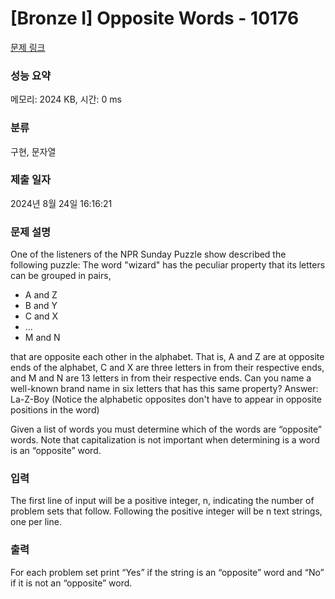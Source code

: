 # [Bronze I] Opposite Words - 10176 

[문제 링크](https://www.acmicpc.net/problem/10176) 

### 성능 요약

메모리: 2024 KB, 시간: 0 ms

### 분류

구현, 문자열

### 제출 일자

2024년 8월 24일 16:16:21

### 문제 설명

<p>One of the listeners of the NPR Sunday Puzzle show described the following puzzle: The word "wizard" has the peculiar property that its letters can be grouped in pairs,</p>

<ul>
	<li>A and Z</li>
	<li>B and Y</li>
	<li>C and X</li>
	<li>…</li>
	<li>M and N</li>
</ul>

<p>that are opposite each other in the alphabet. That is, A and Z are at opposite ends of the alphabet, C and X are three letters in from their respective ends, and M and N are 13 letters in from their respective ends. Can you name a well-known brand name in six letters that has this same property? Answer: La-Z-Boy (Notice the alphabetic opposites don't have to appear in opposite positions in the word)</p>

<p>Given a list of words you must determine which of the words are “opposite” words. Note that capitalization is not important when determining is a word is an “opposite” word.</p>

### 입력 

 <p>The first line of input will be a positive integer, n, indicating the number of problem sets that follow. Following the positive integer will be n text strings, one per line.</p>

### 출력 

 <p>For each problem set print “Yes” if the string is an “opposite” word and “No” if it is not an “opposite” word.</p>

